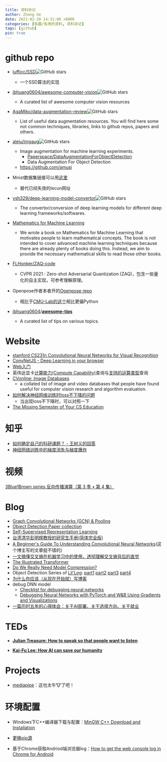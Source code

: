 ```yaml
---
title: 资料杂记
author: Zhang Ge
date: 2021-02-20 14:31:00 +0800
categories: [有趣/有用的资料, 资料杂记]
tags: [github]
pin: true
---
```



# github repo
- [lufficc/SSD](https://github.com/lufficc/SSD)![GitHub stars](https://img.shields.io/github/stars/lufficc/SSD.svg?style=flat&label=Star)
  
  - 一个SSD算法的实现
- [jbhuang0604/awesome-computer-vision](https://github.com/jbhuang0604/awesome-computer-vision)![GitHub stars](https://img.shields.io/github/stars/jbhuang0604/awesome-computer-vision.svg?style=flat&label=Star)
  - A curated list of awesome computer vision resources
- [AgaMiko/data-augmentation-review](https://github.com/AgaMiko/data-augmentation-review)![GitHub stars](https://img.shields.io/github/stars/AgaMiko/data-augmentation-review.svg?style=flat&label=Star)

  - List of useful data augmentation resources. You will find here some not common techniques, libraries, links to github repos, papers and others.
- [aleju/imgaug](https://github.com/aleju/imgaug)![GitHub stars](https://img.shields.io/github/stars/aleju/imgaug.svg?style=flat&label=Star)
  - Image augmentation for machine learning experiments.
    - [Paperspace/DataAugmentationForObjectDetection](https://github.com/Paperspace/DataAugmentationForObjectDetection)
  	- Data Augmentation For Object Detection
  - https://github.com/amusi
- Mnist数据集链接可以用[这里](https://github.com/zalandoresearch/fashion-mnist/tree/master/data/fashion)
    - 替代已经失效的lecun网址
- [ysh329/deep-learning-model-convertor](https://github.com/ysh329/deep-learning-model-convertor)![GitHub stars](https://img.shields.io/github/stars/ysh329/deep-learning-model-convertor.svg?style=flat&label=Star)
    - The convertor/conversion of deep learning models for different deep learning frameworks/softwares.
- [Mathematics for Machine Learning](https://mml-book.github.io/)
    - We wrote a book on Mathematics for Machine Learning that motivates people to learn mathematical concepts. The book is not intended to cover advanced machine learning techniques because there are already plenty of books doing this. Instead, we aim to provide the necessary mathematical skills to read those other books.
- [FLHonker/ZAQ-code](https://github.com/FLHonker/ZAQ-code)
    - CVPR 2021 : Zero-shot Adversarial Quantization (ZAQ)，包含一些量化的自主实现，可参考理解原理。
- Openpose作者本者开的[Openpose repo](https://github.com/ZheC/Realtime_Multi-Person_Pose_Estimation)
    -  相比于[CMU-Lab的这个](https://github.com/CMU-Perceptual-Computing-Lab/openpose)相比更偏Python
- [jbhuang0604](https://github.com/jbhuang0604)/**[awesome-tips](https://github.com/jbhuang0604/awesome-tips)**
    - A curated list of tips on various topics.



# Website

- [stanford CS231n Convolutional Neural Networks for Visual Recognition](https://cs231n.github.io/convolutional-networks/)
- [ConvNetJS - Deep Learning in your browser](https://cs.stanford.edu/people/karpathy/convnetjs/)
- [Web入门](https://developer.mozilla.org/zh-CN/docs/Learn/Getting_started_with_the_web)
- 英伟达显卡[计算能力(Compute Capability)](https://developer.nvidia.com/cuda-gpus)查询与[支持的运算类型](https://docs.nvidia.com/deeplearning/tensorrt/support-matrix/index.html#hardware-precision-matrix)查询
- [CVonline: Image Databases](https://homepages.inf.ed.ac.uk/rbf/CVonline/Imagedbase.htm#remote)
  - a collated list of image and video databases that people have found useful for computer vision research and algorithm evaluation.
- [如何解决神经网络训练时loss不下降的问题](https://blog.ailemon.net/2019/02/26/solution-to-loss-doesnt-drop-in-nn-train/)
  - 当出现loss不下降时，可以对照一下
- [The Missing Semester of Your CS Education](https://missing.csail.mit.edu/)

# 知乎

- [如何确定自己的科研课题？ - 王树义的回答](https://www.zhihu.com/question/19846254/answer/864999110)
- [神经网络训练中的梯度消失与梯度爆炸](https://zhuanlan.zhihu.com/p/25631496)

# 视频

[3Blue1Brown series 反向传播演算（第 3 季 • 第 4 集）](https://www.youtube.com/playlist?list=PLZHQObOWTQDNU6R1_67000Dx_ZCJB-3pi)

# Blog

- [Graph Convolutional Networks (GCN) & Pooling](https://jonathan-hui.medium.com/graph-convolutional-networks-gcn-pooling-839184205692)
- [Object Detection Paper collection](https://handong1587.github.io/deep_learning/2015/10/09/object-detection.html)
- [Self-Supervised Representation Learning](https://lilianweng.github.io/lil-log/2019/11/10/self-supervised-learning.html)
- [台湾清华彭明辉教授的研究生手册(简体完全版)](https://wenku.baidu.com/view/bb3dfb7f31b765ce05081437.html#)
- [A Beginner's Guide To Understanding Convolutional Neural Networks](https://adeshpande3.github.io/adeshpande3.github.io/A-Beginner%27s-Guide-To-Understanding-Convolutional-Neural-Networks/)(这个博主写的文章挺不错的)
- [一文搞懂交叉熵在机器学习中的使用，透彻理解交叉熵背后的直觉](https://blog.csdn.net/tsyccnh/article/details/79163834)
- [The Illustrated Transformer](https://jalammar.github.io/illustrated-transformer/)
- [Do We Really Need Model Compression?](http://mitchgordon.me/machine/learning/2020/01/13/do-we-really-need-model-compression.html)
- Object Detection Series of [Lil'Log](https://lilianweng.github.io/lil-log/): [part1](https://lilianweng.github.io/lil-log/2017/10/29/object-recognition-for-dummies-part-1.html) [part2](https://lilianweng.github.io/lil-log/2017/12/15/object-recognition-for-dummies-part-2.html) [part3](https://lilianweng.github.io/lil-log/2017/12/31/object-recognition-for-dummies-part-3.html) [part4](https://lilianweng.github.io/lil-log/2018/12/27/object-detection-part-4.html)
- [为什么你应该（从现在开始就）写博客](https://blog.csdn.net/pongba/article/details/3896311)
- debug DNN model
  - [Checklist for debugging neural networks](https://towardsdatascience.com/checklist-for-debugging-neural-networks-d8b2a9434f21)
  - [Debugging Neural Networks with PyTorch and W&B Using Gradients and Visualizations](https://wandb.ai/site/articles/debugging-neural-networks-with-pytorch-and-w-b-using-gradients-and-visualizations)
- [一篇历时五年的心得体会：关于AI部署、关于选择方向、关于就业](https://www.cvmart.net/community/detail/6525)


# TEDs

- [**Julian Treasure: How to speak so that people want to listen**](https://www.ted.com/talks/julian_treasure_how_to_speak_so_that_people_want_to_listen/up-next#t-10454)

- [**Kai-Fu Lee: How AI can save our humanity**](https://www.ted.com/talks/kai_fu_lee_how_ai_can_save_our_humanity#t-876793)

# Projects

- [mediapipe](https://google.github.io/mediapipe/solutions/solutions.html)：这也太牛:cow:了吧！

# 环境配置

- Windows下C++编译器下载与配置：[MinGW C++ Download and Installation](https://www.ics.uci.edu/~pattis/common/handouts/mingweclipse/mingw.html)
- [更换pip源](https://blog.csdn.net/chenghuikai/article/details/55258957)

- 基于Chrome获取Andriod端浏览器log：[How to get the web console log in Chrome for Android](https://www.addictivetips.com/android/get-web-console-log-chrome-for-android/)
